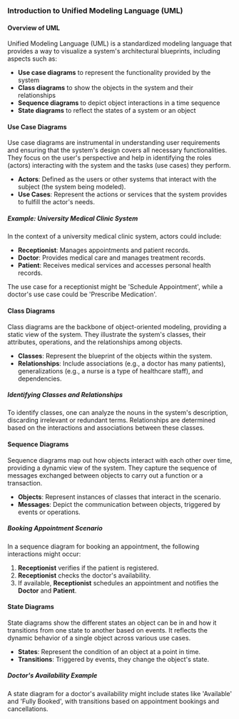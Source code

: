 ### Introduction to Unified Modeling Language (UML)

#### Overview of UML
Unified Modeling Language (UML) is a standardized modeling language that provides a way to visualize a system's architectural blueprints, including aspects such as:

- **Use case diagrams** to represent the functionality provided by the system
- **Class diagrams** to show the objects in the system and their relationships
- **Sequence diagrams** to depict object interactions in a time sequence
- **State diagrams** to reflect the states of a system or an object

#### Use Case Diagrams
Use case diagrams are instrumental in understanding user requirements and ensuring that the system's design covers all necessary functionalities. They focus on the user's perspective and help in identifying the roles (actors) interacting with the system and the tasks (use cases) they perform.

- **Actors**: Defined as the users or other systems that interact with the subject (the system being modeled).
- **Use Cases**: Represent the actions or services that the system provides to fulfill the actor's needs.

##### Example: University Medical Clinic System
In the context of a university medical clinic system, actors could include:

- **Receptionist**: Manages appointments and patient records.
- **Doctor**: Provides medical care and manages treatment records.
- **Patient**: Receives medical services and accesses personal health records.

The use case for a receptionist might be 'Schedule Appointment', while a doctor's use case could be 'Prescribe Medication'.

#### Class Diagrams
Class diagrams are the backbone of object-oriented modeling, providing a static view of the system. They illustrate the system's classes, their attributes, operations, and the relationships among objects.

- **Classes**: Represent the blueprint of the objects within the system.
- **Relationships**: Include associations (e.g., a doctor has many patients), generalizations (e.g., a nurse is a type of healthcare staff), and dependencies.

##### Identifying Classes and Relationships
To identify classes, one can analyze the nouns in the system's description, discarding irrelevant or redundant terms. Relationships are determined based on the interactions and associations between these classes.

#### Sequence Diagrams
Sequence diagrams map out how objects interact with each other over time, providing a dynamic view of the system. They capture the sequence of messages exchanged between objects to carry out a function or a transaction.

- **Objects**: Represent instances of classes that interact in the scenario.
- **Messages**: Depict the communication between objects, triggered by events or operations.

##### Booking Appointment Scenario
In a sequence diagram for booking an appointment, the following interactions might occur:

1. **Receptionist** verifies if the patient is registered.
2. **Receptionist** checks the doctor's availability.
3. If available, **Receptionist** schedules an appointment and notifies the **Doctor** and **Patient**.

#### State Diagrams
State diagrams show the different states an object can be in and how it transitions from one state to another based on events. It reflects the dynamic behavior of a single object across various use cases.

- **States**: Represent the condition of an object at a point in time.
- **Transitions**: Triggered by events, they change the object's state.

##### Doctor's Availability Example
A state diagram for a doctor's availability might include states like 'Available' and 'Fully Booked', with transitions based on appointment bookings and cancellations.
